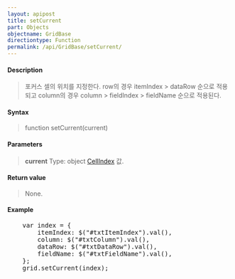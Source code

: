 ```yaml
---
layout: apipost
title: setCurrent
part: Objects
objectname: GridBase
directiontype: Function
permalink: /api/GridBase/setCurrent/
---
```



#### Description

> 포커스 셀의 위치를 지정한다.
> row의 경우 itemIndex > dataRow 순으로 적용되고
> column의 경우 column > fieldIndex > fieldName 순으로 적용된다.
#### Syntax

> function setCurrent(current)

#### Parameters

> **current**
> Type: object
> [CellIndex](/api/GridBase/) 값.

#### Return value

> None.

#### Example

<pre class="prettyprint">
    var index = {
        itemIndex: $("#txtItemIndex").val(),
        column: $("#txtColumn").val(),
        dataRow: $("#txtDataRow").val(),
        fieldName: $("#txtFieldName").val(),
    };
    grid.setCurrent(index);
</pre>

